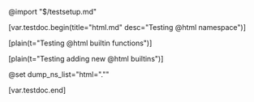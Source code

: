 @import "$/testsetup.md"

[var.testdoc.begin(title="html.md" desc="Testing @html namespace")]

[plain(t="Testing @html builtin functions")]

[plain(t="Testing adding new @html builtins")]

@set dump_ns_list="html=\".\""

[var.testdoc.end]
